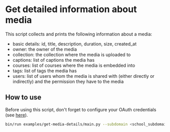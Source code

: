 # Get detailed information about media

This script collects and prints the following information about a media:
- basic details: id, title, description, duration, size, created_at
- owner: the owner of the media
- collection: the collection where the media is uploaded to
- captions: list of captions the media has
- courses: list of courses where the media is embedded into
- tags: list of tags the media has
- users: list of users whom the media is shared with (either directly or indirectly) and the permission they have to the media

## How to use

Before using this script, don't forget to configure your OAuth credentials (see [here](../../README.md#authorization)).

```bash
bin/run examples/get-media-details/main.py --subdomain <school_subdomain> <media_id>
```
